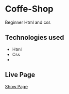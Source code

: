 # Coffe-Shop
Beginner Html and css

## Technologies used 

* Html 
* Css 
* 
## Live Page
[Show Page](https://yasin-aygl.github.io/Coffe-Shop/)

